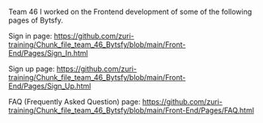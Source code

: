 Team 46
I worked on the Frontend development of some of the following pages of Bytsfy.

Sign in page:  https://github.com/zuri-training/Chunk_file_team_46_Bytsfy/blob/main/Front-End/Pages/Sign_In.html

Sign up page:  https://github.com/zuri-training/Chunk_file_team_46_Bytsfy/blob/main/Front-End/Pages/Sign_Up.html

FAQ (Frequently Asked Question)
page: https://github.com/zuri-training/Chunk_file_team_46_Bytsfy/blob/main/Front-End/Pages/FAQ.html
